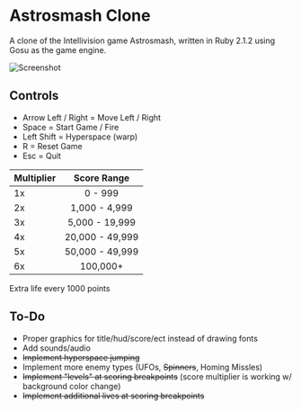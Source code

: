 # Astrosmash Clone
A clone of the Intellivision game Astrosmash, written in Ruby 2.1.2 using Gosu as the game engine.

![Screenshot](http://i.imgur.com/l50k6ae.png "Screenshot")

Controls
--------
- Arrow Left / Right = Move Left / Right
- Space = Start Game / Fire
- Left Shift = Hyperspace (warp)
- R = Reset Game
- Esc = Quit

| Multiplier |   Score Range   |
|------------|:---------------:|
|     1x     |     0 - 999     |
|     2x     |  1,000 - 4,999  |
|     3x     |  5,000 - 19,999 |
|     4x     | 20,000 - 49,999 |
|     5x     | 50,000 - 49,999 |
|     6x     |     100,000+    |

Extra life every 1000 points

To-Do
--------
- Proper graphics for title/hud/score/ect instead of drawing fonts
- Add sounds/audio
- ~~Implement hyperspace jumping~~
- Implement more enemy types (UFOs, ~~Spinners~~, Homing Missles)
- ~~Implement "levels" at scoring breakpoints~~ (score multiplier is working w/ background color change)
- ~~Implement additional lives at scoring breakpoints~~